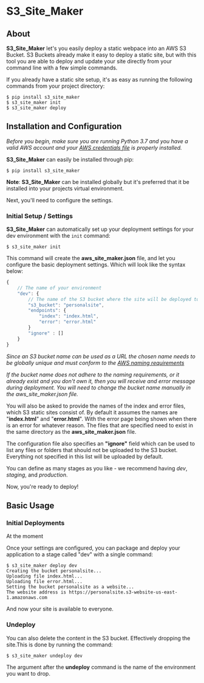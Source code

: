 # S3_Site_Maker
  
## About

**S3_Site_Maker** let's you easily deploy a static webpace into an AWS S3 Bucket.
 S3 Buckets already make it easy to deploy a static site, but with this tool you are able
 to deploy and update your site directly from your command line with a few simple commands.
 
If you already have a static site setup, it's as easy as running the following commands from your project directory:

```
$ pip install s3_site_maker
$ s3_site_maker init
$ s3_site_maker deploy
```

## Installation and Configuration

_Before you begin, make sure you are running Python 3.7 and you have a valid AWS account and your 
[AWS credentials file](https://blogs.aws.amazon.com/security/post/Tx3D6U6WSFGOK2H/A-New-and-Standardized-Way-to-Manage-Credentials-in-the-AWS-SDKs) 
is properly installed._

**S3_Site_Maker** can easily be installed through pip:

    $ pip install s3_site_maker

**Note**: **S3_Site_Maker** can be installed globally but it's preferred that it be installed into your projects
virtual environment.

Next, you'll need to configure the settings.

### Initial Setup / Settings

**S3_Site_Maker** can automatically set up your deployment settings for your dev environment with the `init` command:

    $ s3_site_maker init

This command will create the **aws_site_maker.json** file, and let you configure the basic deployment settings. Which will look like the syntax below:

```javascript
{
    // The name of your environment
    "dev": {
        // The name of the S3 bucket where the site will be deployed to for this environment 
        "s3_bucket": "personalsite",
        "endpoints": {
            "index": "index.html",
            "error": "error.html"
        }
        "ignore" : []
    }
}
```
_Since an S3 bucket name can be used as a URL the chosen name needs to be globally unique and
must conform to the [AWS naming requirements](https://docs.aws.amazon.com/awscloudtrail/latest/userguide/cloudtrail-s3-bucket-naming-requirements.html)_

_If the bucket name does not adhere to the naming requirements, or it already exist and you don't
own it, then you will receive and error message during deployment. You will need to change the bucket
name manually in the aws_site_maker.json file._

You will also be asked to provide the names of the index and error files, which S3 static sites consist of. 
By default it assumes the names are "**index.html**" and "**error.html**". With the error page being shown when there
is an error for whatever reason. The files that are specified need to exist in the same directory as the **aws_site_maker.json**
file.

The configuration file also specifies an **"ignore"** field which can be used to list any files or folders that should 
not be uploaded to the S3 bucket. Everything not specified in this list will be uploaded by default.

You can define as many stages as you like - we recommend having _dev_, _staging_, and _production_.

Now, you're ready to deploy!

## Basic Usage

### Initial Deployments

At the moment 

Once your settings are configured, you can package and deploy your application to a stage called "dev" with a single command:

    $ s3_site_maker deploy dev
    Creating the bucket personalsite...
    Uploading file index.html...
    Uploading file error.html...
    Setting the bucket personalsite as a website...
    The website address is https://personalsite.s3-website-us-east-1.amazonaws.com

And now your site is available to everyone.

### Undeploy
You can also delete the content in the S3 bucket. Effectively dropping the site.This is done by running the command:

    $ s3_site_maker undeploy dev
    
The argument after the **undeploy** command is the name of the environment you want to drop.

